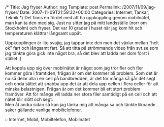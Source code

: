 /*
 Title: Jag fryser
 Author: nsg
 Template: post
 Permalink: /2007/11/09/jag-fryser/
 Date: 2007-11-09T21:59:32+00:00
 Categories: Internet, Tankar, Teknik
*/
Det finns en fördel med att ha uppkoppling genom mobilnätet, man kan ta den med sig. Just nu sitter jag på mitt landsställe (norr om Stockholm) och fryser. Det var 10 grader i huset när jag kom hit och temperaturen klättrar långsamt uppåt.

Uppkopplingen är lite svajig, jag tappar inte den men det växlar mellan &#8220;helt ok&#8221; fart och långsamt fart. Så att titta på strömmande video från svt.se som jag tänkte göra gick inte något bra, så det blev att ladda ner dom först i stället :) 

Att koppla upp sig över mobilnätet är något som jag tror fler och fler kommer göra i framtiden, frågan är om det kommer bli problem. Som det är nu så delar alla i en cell på bandbredden, är det för många så går det segt och enda sättet att snabba upp det är att dela upp cellen i flera celler för att minska belastnigen. Frågan är om det kommer bli ett stort problem framöver. Att för många vill ladda ner stora filer samtidigt på en cell och att nätet blir slött och segt.  
Men åt andra sidan så kan jag tänka mig att många sa och tänkte liknande saker gällande vanliga mobiltelefoner.

:: Internet, Mobil, Mobiltelefon, Mobilnätet

<small></small>